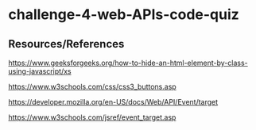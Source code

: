 # challenge-4-web-APIs-code-quiz

## Resources/References
https://www.geeksforgeeks.org/how-to-hide-an-html-element-by-class-using-javascript/xs

https://www.w3schools.com/css/css3_buttons.asp

https://developer.mozilla.org/en-US/docs/Web/API/Event/target

https://www.w3schools.com/jsref/event_target.asp